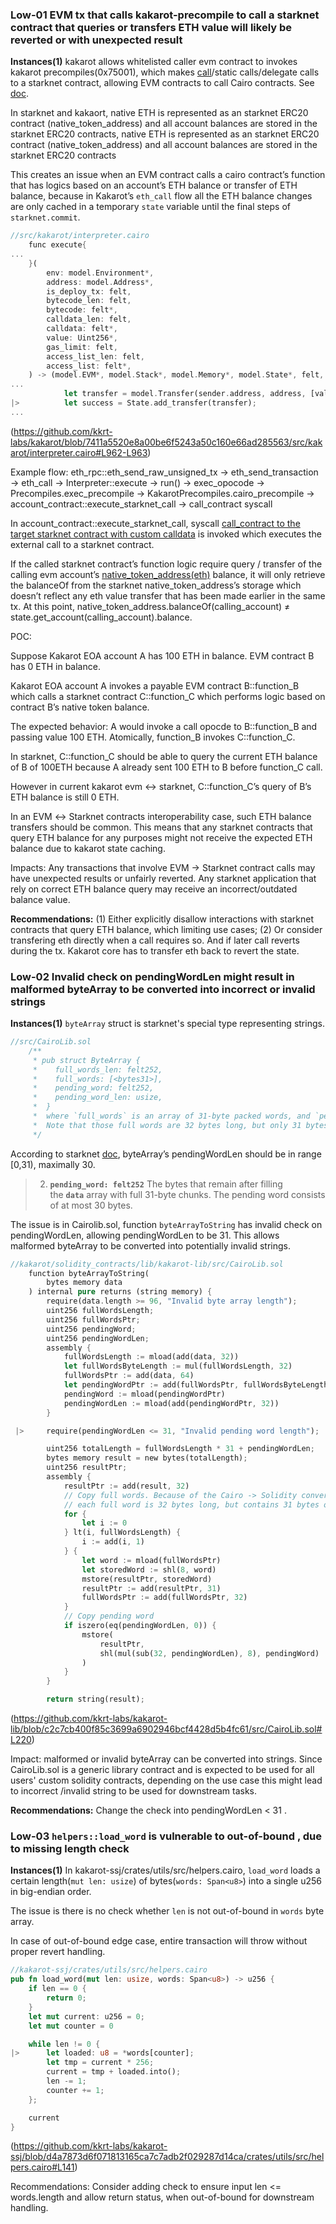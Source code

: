 ### Low-01 EVM tx that calls kakarot-precompile to call a starknet contract that queries or transfers ETH value will likely be reverted or with unexpected result
**Instances(1)**
kakarot allows whitelisted caller evm contract to invokes kakarot precompiles(0x75001), which makes [call](https://github.com/kkrt-labs/kakarot-lib/blob/c2c7cb400f85c3699a6902946bcf4428d5b4fc61/src/CairoLib.sol#L22)/static calls/delegate calls to a starknet contract, allowing EVM contracts to call Cairo contracts. See [doc](https://docs.kakarot.org/starknet/architecture/cairo-precompiles/#cairo-precompile).

In starknet and kakaort, native ETH is represented as an starknet ERC20 contract (native_token_address) and all account balances are stored in the starknet ERC20 contracts, native ETH is represented as an starknet ERC20 contract (native_token_address) and all account balances are stored in the starknet ERC20 contracts

This creates an issue when an EVM contract calls a cairo contract’s function that has logics based on an account’s ETH balance or transfer of ETH balance, because in Kakarot’s `eth_call` flow all the ETH balance changes are only cached in a temporary `state` variable until the final steps of `starknet.commit`.
```rust
//src/kakarot/interpreter.cairo
    func execute{
...
    }(
        env: model.Environment*,
        address: model.Address*,
        is_deploy_tx: felt,
        bytecode_len: felt,
        bytecode: felt*,
        calldata_len: felt,
        calldata: felt*,
        value: Uint256*,
        gas_limit: felt,
        access_list_len: felt,
        access_list: felt*,
    ) -> (model.EVM*, model.Stack*, model.Memory*, model.State*, felt, felt) {
...
            let transfer = model.Transfer(sender.address, address, [value]);
|>          let success = State.add_transfer(transfer);
...
```
(https://github.com/kkrt-labs/kakarot/blob/7411a5520e8a00be6f5243a50c160e66ad285563/src/kakarot/interpreter.cairo#L962-L963)

Example flow: 
eth_rpc::eth_send_raw_unsigned_tx → eth_send_transaction → eth_call → Interpreter::execute → run() → exec_opocode → Precompiles.exec_precompile → KakarotPrecompiles.cairo_precompile → account_contract::execute_starknet_call → call_contract syscall

In account_contract::execute_starknet_call, syscall [call_contract to the target starknet contract with custom calldata](https://github.com/kkrt-labs/kakarot/blob/7411a5520e8a00be6f5243a50c160e66ad285563/src/kakarot/accounts/account_contract.cairo#L347) is invoked which executes the external call to a starknet contract.

If the called starknet contract’s function logic require query / transfer of the calling evm account’s [native_token_address(eth)](https://github.com/kkrt-labs/kakarot/blob/7411a5520e8a00be6f5243a50c160e66ad285563/src/kakarot/storages.cairo#L12) balance, it will only retrieve the balanceOf from the starknet native_token_address’s storage which doesn’t reflect any eth value transfer that has been made earlier in the same tx.  At this point, native_token_address.balanceOf(calling_account) ≠ state.get_account(calling_account).balance.

POC:

Suppose Kakarot EOA account A has 100 ETH in balance. EVM contract B has 0 ETH in balance.

Kakarot EOA account A invokes a payable EVM contract B::function_B which calls a starknet contract C::function_C which performs logic based on contract B’s native token balance.

The expected behavior: A would invoke a call opocde to B::function_B and passing value 100 ETH. Atomically, function_B invokes C::function_C. 

In starknet, C::function_C should be able to query the current ETH balance of B of 100ETH because A already sent 100 ETH to B before function_C call.

However in current kakarot evm ↔ starknet, C::function_C’s query of B’s ETH balance is still 0 ETH.

In an EVM ↔ Starknet contracts interoperability case, such ETH balance transfers should be common. This means that any starknet contracts that query ETH balance for any purposes might not receive the expected ETH balance due to kakarot state caching.

Impacts: 
Any transactions that involve EVM → Starknet contract calls may have unexpected results or unfairly reverted. Any starknet application that rely on correct ETH balance query may receive an incorrect/outdated balance value.

**Recommendations:**
(1) Either explicitly disallow interactions with starknet contracts that query ETH balance, which limiting use cases;
(2) Or consider transfering eth directly when a call requires so. And if later call reverts during the tx. Kakarot core has to transfer eth back to revert the state.

### Low-02 Invalid check on pendingWordLen might result in malformed byteArray to be converted into incorrect or invalid strings
**Instances(1)**
`byteArray` struct is starknet's special type representing strings.
```rust
//src/CairoLib.sol
    /**
     * pub struct ByteArray {
     *    full_words_len: felt252,
     *    full_words: [<bytes31>],
     *    pending_word: felt252,
     *    pending_word_len: usize,
     *  }
     *  where `full_words` is an array of 31-byte packed words, and `pending_word` word of size `pending_word_len`.
     *  Note that those full words are 32 bytes long, but only 31 bytes are used.
     */
``` 
According to starknet [doc](https://docs.starknet.io/architecture-and-concepts/smart-contracts/serialization-of-cairo-types/#serialization_of_byte_arrays), byteArray’s pendingWordLen should be in range [0,31), maximally 30.
>2. **`pending_word: felt252`**
    The bytes that remain after filling the **`data`** array with full 31-byte chunks. The pending word consists of at most 30 bytes.

The issue is in Cairolib.sol, function `byteArrayToString` has invalid check on pendingWordLen, allowing pendingWordLen to be 31. This allows malformed byteArray to be converted into potentially invalid strings.
```rust
//kakarot/solidity_contracts/lib/kakarot-lib/src/CairoLib.sol
    function byteArrayToString(
        bytes memory data
    ) internal pure returns (string memory) {
        require(data.length >= 96, "Invalid byte array length");
        uint256 fullWordsLength;
        uint256 fullWordsPtr;
        uint256 pendingWord;
        uint256 pendingWordLen;
        assembly {
            fullWordsLength := mload(add(data, 32))
            let fullWordsByteLength := mul(fullWordsLength, 32)
            fullWordsPtr := add(data, 64)
            let pendingWordPtr := add(fullWordsPtr, fullWordsByteLength)
            pendingWord := mload(pendingWordPtr)
            pendingWordLen := mload(add(pendingWordPtr, 32))
        }

 |>     require(pendingWordLen <= 31, "Invalid pending word length");

        uint256 totalLength = fullWordsLength * 31 + pendingWordLen;
        bytes memory result = new bytes(totalLength);
        uint256 resultPtr;
        assembly {
            resultPtr := add(result, 32)
            // Copy full words. Because of the Cairo -> Solidity conversion,
            // each full word is 32 bytes long, but contains 31 bytes of information.
            for {
                let i := 0
            } lt(i, fullWordsLength) {
                i := add(i, 1)
            } {
                let word := mload(fullWordsPtr)
                let storedWord := shl(8, word)
                mstore(resultPtr, storedWord)
                resultPtr := add(resultPtr, 31)
                fullWordsPtr := add(fullWordsPtr, 32)
            }
            // Copy pending word
            if iszero(eq(pendingWordLen, 0)) {
                mstore(
                    resultPtr,
                    shl(mul(sub(32, pendingWordLen), 8), pendingWord)
                )
            }
        }

        return string(result);
```
(https://github.com/kkrt-labs/kakarot-lib/blob/c2c7cb400f85c3699a6902946bcf4428d5b4fc61/src/CairoLib.sol#L220)

Impact: malformed or invalid byteArray can be converted into strings. Since CairoLib.sol is a generic library contract and is expected to be used for all users' custom solidity contracts, depending on the use case this might lead to incorrect /invalid string to be used for downstream tasks.

**Recommendations:**
Change the check into pendingWordLen < 31 .

### Low-03 `helpers::load_word` is vulnerable to out-of-bound , due to missing length check
**Instances(1)**
In kakarot-ssj/crates/utils/src/helpers.cairo, `load_word`  loads a certain length(`mut len: usize`) of bytes(`words: Span<u8>`) into a single u256 in big-endian order.

The issue is there is no check whether `len` is not out-of-bound in `words` byte array.

In case of out-of-bound edge case, entire transaction will throw without proper revert handling. 
```rust
//kakarot-ssj/crates/utils/src/helpers.cairo
pub fn load_word(mut len: usize, words: Span<u8>) -> u256 {
    if len == 0 {
        return 0;
    }
    let mut current: u256 = 0;
    let mut counter = 0

    while len != 0 {
|>      let loaded: u8 = *words[counter];
        let tmp = current * 256;
        current = tmp + loaded.into();
        len -= 1;
        counter += 1;
    };

    current
}
```
(https://github.com/kkrt-labs/kakarot-ssj/blob/d4a7873d6f071813165ca7c7adb2f029287d14ca/crates/utils/src/helpers.cairo#L141)

Recommendations:
Consider adding check to ensure input len <= words.length and allow return status, when out-of-bound for downstream handling.